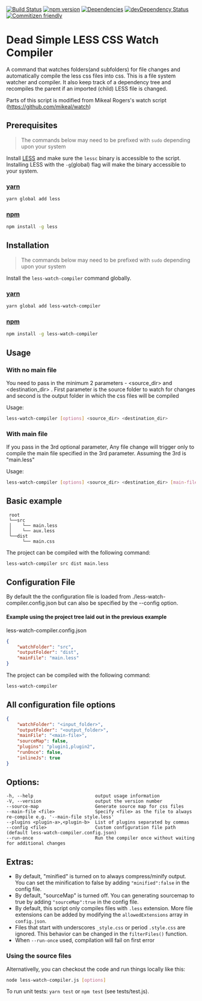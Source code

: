 [![Build Status](https://travis-ci.org/jonycheung/deadsimple-less-watch-compiler.svg?branch=master)](https://travis-ci.org/jonycheung/deadsimple-less-watch-compiler) [![npm version](https://badge.fury.io/js/less-watch-compiler.svg)](https://badge.fury.io/js/less-watch-compiler) [![Dependencies](https://david-dm.org/jonycheung/deadsimple-less-watch-compiler.svg)](https://david-dm.org/jonycheung/less-watch-compiler) [![devDependency Status](https://david-dm.org/jonycheung/deadsimple-less-watch-compiler/dev-status.svg)](https://david-dm.org/jonycheung/less-watch-compiler#info=devDependencies) [![Commitizen friendly](https://img.shields.io/badge/commitizen-friendly-brightgreen.svg)](http://commitizen.github.io/cz-cli/)

Dead Simple LESS CSS Watch Compiler
===================

A command that watches folders(and subfolders) for file changes and automatically compile the less css files into css. This is a file system watcher and compiler. It also keep track of a dependency tree and recompiles the parent if an imported (child) LESS file is changed.

Parts of this script is modified from Mikeal Rogers's watch script (https://github.com/mikeal/watch)


## Prerequisites
>The commands below may need to be prefixed with `sudo` depending upon your system

Install [LESS](http://www.lesscss.org/) and make sure the `lessc` binary is accessible to the script. Installing LESS with the `-g`(global) flag will make the binary accessible to your system.

### [yarn](https://yarnpkg.com/) 
```bash
yarn global add less
```

### [npm](https://www.npmjs.com/)
```bash
npm install -g less
```

## Installation
>The commands below may need to be prefixed with `sudo` depending upon your system

Install the `less-watch-compiler` command globally. 

### [yarn](https://yarnpkg.com/) 
```bash
yarn global add less-watch-compiler
```

### [npm](https://www.npmjs.com/) 
```bash
npm install -g less-watch-compiler
```

## Usage
### With no main file 
You need to pass in the minimum 2 parameters - <source_dir> and <destination_dir> . First parameter is the source folder to watch for changes and second is the output folder in which the css files will be compiled

Usage: 
```bash
less-watch-compiler [options] <source_dir> <destination_dir>
```

### With main file
If you pass in the 3rd optional parameter, Any file change will trigger only to compile the main file specified in the 3rd parameter.
Assuming the 3rd is "main.less" 

Usage: 
```bash
less-watch-compiler [options] <source_dir> <destination_dir> [main-file]
```

## Basic example
```		
 root 
 └──src
 │    └── main.less
 │    └── aux.less
 └──dist
      └── main.css
```

The project can be compiled with the following command:
```bash
less-watch-compiler src dist main.less
```

## Configuration File
By default the the configuration file is loaded from ./less-watch-compiler.config.json but can also be specified by the --config <file> option.

#### Example using the project tree laid out in the previous example

less-watch-compiler.config.json
```json
{
    "watchFolder": "src",
    "outputFolder": "dist",
    "mainFile": "main.less"
}
```
The project can be compiled with the following command:
```bash
less-watch-compiler
```

## All configuration file options
```json
{
    "watchFolder": "<input_folder>",   
    "outputFolder": "<output_folder>",
    "mainFile": "<main-file>",   
    "sourceMap": false,
    "plugins": "plugin1,plugin2",
    "runOnce": false,
    "inlineJs": true
}
```

## Options:

    -h, --help                       output usage information
    -V, --version                    output the version number
    --source-map                     Generate source map for css files
    --main-file <file>               Specify <file> as the file to always re-compile e.g. '--main-file style.less'
    --plugins <plugin-a>,<plugin-b>  List of plugins separated by commas
    --config <file>                  Custom configuration file path (default less-watch-compiler.config.json)
    --run-once                       Run the compiler once without waiting for additional changes

## Extras:
* By default, "minified" is turned on to always compress/minify output. You can set the minification to false by adding `"minified":false` in the config file.
* By default, "sourceMap" is turned off. You can generating sourcemap to true by adding `"sourceMap":true` in the config file.
* By default, this script only compiles files with `.less` extension. More file extensions can be added by modifying the `allowedExtensions` array in `config.json`.
* Files that start with underscores `_style.css` or period `.style.css` are ignored. This behavior can be changed in the `filterFiles()` function.
* When `--run-once` used, compilation will fail on first error

### Using the source files
Alternativelly, you can checkout the code and run things locally like this:

```bash
node less-watch-compiler.js [options]
```

To run unit tests: `yarn test` or `npm test` (see tests/test.js).
